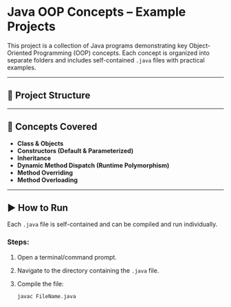 # Java OOP Concepts – Example Projects

This project is a collection of Java programs demonstrating key Object-Oriented Programming (OOP) concepts. Each concept is organized into separate folders and includes self-contained `.java` files with practical examples.

---

## 📁 Project Structure


---

## 📌 Concepts Covered

- **Class & Objects**
- **Constructors (Default & Parameterized)**
- **Inheritance**
- **Dynamic Method Dispatch (Runtime Polymorphism)**
- **Method Overriding**
- **Method Overloading**

---

## ▶️ How to Run

Each `.java` file is self-contained and can be compiled and run individually.

### Steps:

1. Open a terminal/command prompt.
2. Navigate to the directory containing the `.java` file.
3. Compile the file:

   ```bash
   javac FileName.java

